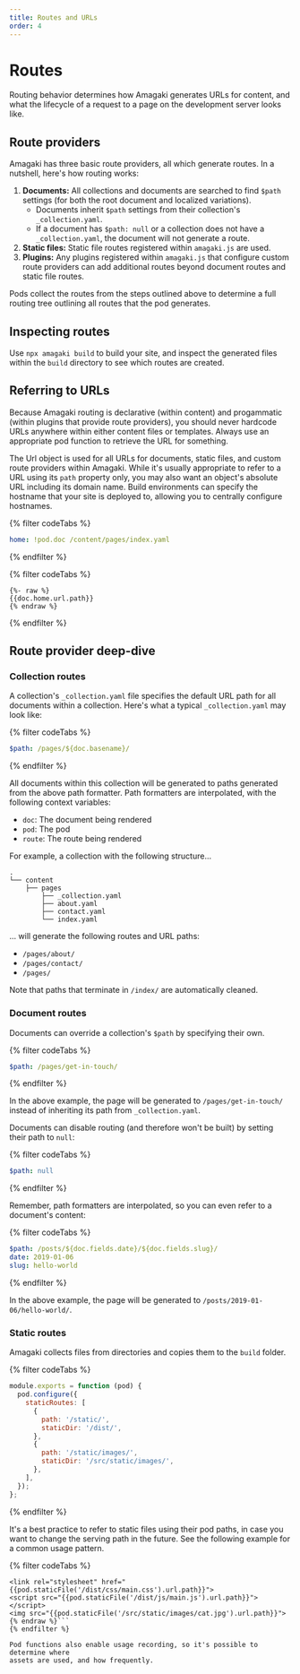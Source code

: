 ```yaml
---
title: Routes and URLs
order: 4
---
```

# Routes

Routing behavior determines how Amagaki generates URLs for content, and what the
lifecycle of a request to a page on the development server looks like.

## Route providers

Amagaki has three basic route providers, all which generate routes. In a
nutshell, here's how routing works:

1. **Documents:** All collections and documents are searched to find `$path` settings (for both
   the root document and localized variations).
    - Documents inherit `$path` settings from their collection's
      `_collection.yaml`.
    - If a document has `$path: null` or a collection does not have a
      `_collection.yaml`, the document will not generate a route.
2. **Static files:** Static file routes registered within `amagaki.js` are used.
3. **Plugins:** Any plugins registered within `amagaki.js` that configure custom route
   providers can add additional routes beyond document routes and static file
   routes.

Pods collect the routes from the steps outlined above to determine a full
routing tree outlining all routes that the pod generates.

## Inspecting routes

Use `npx amagaki build` to build your site, and inspect the generated files
within the `build` directory to see which routes are created.

## Referring to URLs

Because Amagaki routing is declarative (within content) and progammatic (within
plugins that provide route providers), you should never hardcode URLs anywhere
within either content files or templates. Always use an appropriate pod function
to retrieve the URL for something.

The Url object is used for all URLs for documents, static files, and custom
route providers within Amagaki. While it's usually appropriate to refer to a URL
using its `path` property only, you may also want an object's absolute URL
including its domain name. Build environments can specify the hostname that your
site is deployed to, allowing you to centrally configure hostnames.

{% filter codeTabs %}
```yaml
home: !pod.doc /content/pages/index.yaml
```
{% endfilter %}

{% filter codeTabs %}
```nunjucks
{%- raw %}
{{doc.home.url.path}}
{% endraw %}
```
{% endfilter %}

## Route provider deep-dive

### Collection routes

A collection's `_collection.yaml` file specifies the default URL path for all
documents within a collection. Here's what a typical `_collection.yaml` may look
like:

{% filter codeTabs %}
```yaml:title=_collection.yaml
$path: /pages/${doc.basename}/
```
{% endfilter %}

All documents within this collection will be generated to paths generated from
the above path formatter. Path formatters are interpolated, with the following
context variables:

- `doc`: The document being rendered
- `pod`: The pod
- `route`: The route being rendered

For example, a collection with the following structure...

```
.
└── content
    ├── pages
        ├── _collection.yaml
        ├── about.yaml
        ├── contact.yaml
        └── index.yaml
```

... will generate the following routes and URL paths:

- `/pages/about/`
- `/pages/contact/`
- `/pages/`

Note that paths that terminate in `/index/` are automatically cleaned.

### Document routes

Documents can override a collection's `$path` by specifying their own.

{% filter codeTabs %}
```yaml:title=/content/pages/contact.yaml
$path: /pages/get-in-touch/
```
{% endfilter %}

In the above example, the page will be generated to `/pages/get-in-touch/`
instead of inheriting its path from `_collection.yaml`.

Documents can disable routing (and therefore won't be built) by setting their
path to `null`:

{% filter codeTabs %}
```yaml:title=/content/pages/contact.yaml
$path: null
```
{% endfilter %}

Remember, path formatters are interpolated, so you can even refer to a
document's content:

{% filter codeTabs %}
```yaml:title=/content/pages/contact.yaml
$path: /posts/${doc.fields.date}/${doc.fields.slug}/
date: 2019-01-06
slug: hello-world
```
{% endfilter %}

In the above example, the page will be generated to
`/posts/2019-01-06/hello-world/`.

### Static routes

Amagaki collects files from directories and copies them to the `build` folder.

{% filter codeTabs %}
```javascript:title=amagaki.js
module.exports = function (pod) {
  pod.configure({
    staticRoutes: [
      {
        path: '/static/',
        staticDir: '/dist/',
      },
      {
        path: '/static/images/',
        staticDir: '/src/static/images/',
      },
    ],
  });
};
```
{% endfilter %}

It's a best practice to refer to static files using their pod paths, in case you
want to change the serving path in the future. See the following example for a
common usage pattern.

{% filter codeTabs %}
```nunjucks{%- raw %}
<link rel="stylesheet" href="{{pod.staticFile('/dist/css/main.css').url.path}}">
<script src="{{pod.staticFile('/dist/js/main.js').url.path}}"></script>
<img src="{{pod.staticFile('/src/static/images/cat.jpg').url.path}}">
{% endraw %}```
{% endfilter %}

Pod functions also enable usage recording, so it's possible to determine where
assets are used, and how frequently.